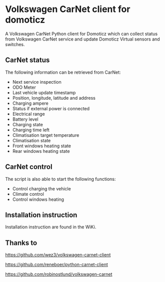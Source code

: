 # Volkswagen CarNet client for domoticz
A Volkswagen CarNet Python client for Domoticz which can collect status from Volkswagen CarNet service and update Domoticz Virtual sensors and switches.

## CarNet status
The following information can be retrieved from CarNet:
* Next service inspection
* ODO Meter
* Last vehicle update timestamp
* Position, longitude, latitude and address
* Charging ampere
* Status if external power is connected
* Electrical range
* Battery level
* Charging state
* Charging time left
* Climatisation target temperature
* Climatisation state
* Front windows heating state
* Rear windows heating state

## CarNet control
The script is also able to start the following functions:
* Control charging the vehicle
* Climate control
* Control windows heating

## Installation instruction
Installation instruction are found in the WiKi.

## Thanks to

https://github.com/wez3/volkswagen-carnet-client

https://github.com/reneboer/python-carnet-client

https://github.com/robinostlund/volkswagen-carnet
